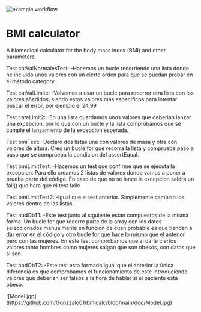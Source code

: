 ![example workflow](https://github.com/jmhorcas/bmicalc/actions/workflows/maven.yml/badge.svg)

# BMI calculator
A biomedical calculator for the body mass index (BMI) and other parameters.

Test catValNormalesTest: 
	-Hacemos un bucle recorriendo una lista donde he incluido unos valores con un cierto orden para que se puedan probar en el método category.

Test catValLimite:
	-Volvemos a usar un bucle para recorrer otra lista con los valores añadidos, siendo estos valores más especificos para intentar buscar el error, por ejemplo el 24.99
	
Test cateLimit2: 
	-En una lista guardamos unos valores que deberian lanzar una excepcion, por lo que con un bucle y la lista comprobamos que se cumple el lanzamiento de la excepcion esperada.
	

Test bmiTest:
	-Declaro dos listas una con valores de masa y otra con valores de altura. Creo un bucle for que recorra la lista y compruebe paso a paso que se comprueba la condicion del assertEqual.
	
Test bmiLimitTest:
	-Hacemos un test que confirme que se ejecuta la excepcion. Para ello creamos 2 listas de valores donde vamos a poner a prueba parte del código. En caso de que no se lance la excepcion saldra un fail() que hara que el test falle
	
Test bmiLimitTest2:
	-Igual que el test anterior. Simplemente cambian los valores dentro de las listas.
	
Test abdObT1:
	-Este test junto al siguiente estan compuestos de la misma forma. Un bucle for que recorre parte de la array con los datos seleccionados manualmente en funcion de cuan probable es que tiendan a dar error en el código y otro bucle for que hace lo mismo que el anterior pero con las mujeres. En este test comprobamos que al darle ciertos valores tanto hombres como mujeres salgan que son obesos, con datos que si son.
	
Test abdObT2:
	-Este test esta formado igual que el anterior la única diferencia es que comprobamos el funcionamiento de este introduciendo valores que deberian ser falsos a la hora de hablar si el paciente está obeso.
	

![Model.jgp] (https://github.com/Gonzzalo01/bmicalc/blob/main/doc/Model.jpg)
 


